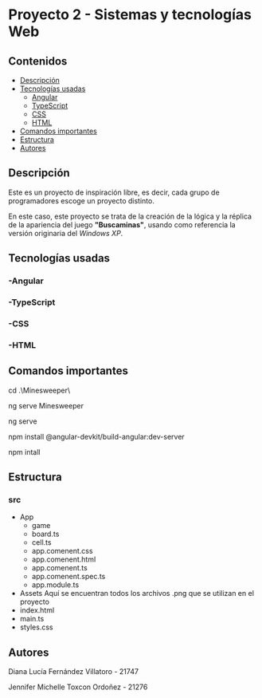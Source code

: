 # Proyecto 2 - Sistemas y tecnologías Web
 
## Contenidos
- [Descripción](https://github.com/Wachuuu15/Proyecto2_web#descripci%C3%B3n)
- [Tecnologías usadas](https://github.com/Wachuuu15/Proyecto2_web#tecnolog%C3%ADas-usadas)
   - [Angular](https://github.com/Wachuuu15/Proyecto2_web/edit/main/README.md#-angular)
   - [TypeScript](https://github.com/Wachuuu15/Proyecto2_web/edit/main/README.md#-typescript)
   - [CSS](https://github.com/Wachuuu15/Proyecto2_web/edit/main/README.md#-css)
   - [HTML](https://github.com/Wachuuu15/Proyecto2_web/edit/main/README.md#-html)
- [Comandos importantes](https://github.com/Wachuuu15/Proyecto2_web#comandos-importantes)
- [Estructura](https://github.com/Wachuuu15/Proyecto2_web#estructura)
- [Autores](https://github.com/Wachuuu15/Proyecto2_web#autores)

## Descripción
Este es un proyecto de inspiración libre, es decir, cada grupo de programadores escoge un proyecto distinto.

En este caso, este proyecto se trata de la creación de la lógica y la réplica de la apariencia del juego **"Buscaminas"**, usando como referencia la versión originaria del _Windows XP_.

## Tecnologías usadas

### -Angular
### -TypeScript
### -CSS
### -HTML

## Comandos importantes
cd .\Minesweeper\

ng serve Minesweeper

ng serve 

npm install @angular-devkit/build-angular:dev-server

npm intall

## Estructura

### src
- App
  - game
   - board.ts
   - cell.ts
  - app.comenent.css
  - app.comenent.html
  - app.comenent.ts
  - app.comenent.spec.ts
  - app.module.ts
- Assets
  Aquí se encuentran todos los archivos .png que se utilizan en el proyecto
- index.html
- main.ts
- styles.css

## Autores
Diana Lucía Fernández Villatoro - 21747

Jennifer Michelle Toxcon Ordoñez - 21276
